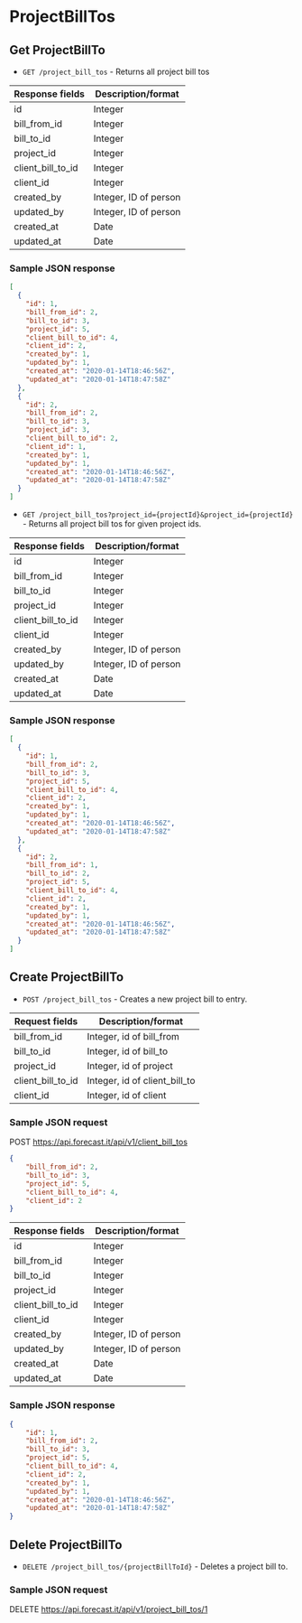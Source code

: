 # ProjectBillTos

## Get ProjectBillTo

* `GET /project_bill_tos` - Returns all project bill tos

| Response fields | Description/format   |
|-----------------|----------------------|
| id              | Integer              |
| bill_from_id    | Integer              |
| bill_to_id      | Integer              |
| project_id      | Integer              |
| client_bill_to_id      | Integer              |
| client_id       | Integer              |
| created_by      | Integer, ID of person |
| updated_by      | Integer, ID of person |
| created_at      | Date                 |
| updated_at      | Date                 |

### Sample JSON response
```json
[
  {
    "id": 1,
    "bill_from_id": 2,
    "bill_to_id": 3,
    "project_id": 5,
    "client_bill_to_id": 4,
    "client_id": 2,
    "created_by": 1,
    "updated_by": 1,
    "created_at": "2020-01-14T18:46:56Z",
    "updated_at": "2020-01-14T18:47:58Z"
  },
  {
    "id": 2,
    "bill_from_id": 2,
    "bill_to_id": 3,
    "project_id": 3,
    "client_bill_to_id": 2,
    "client_id": 1,
    "created_by": 1,
    "updated_by": 1,
    "created_at": "2020-01-14T18:46:56Z",
    "updated_at": "2020-01-14T18:47:58Z"
  }
]
```

* `GET /project_bill_tos?project_id={projectId}&project_id={projectId}` - Returns all project bill tos for given project ids.

| Response fields | Description/format   |
|-----------------|----------------------|
| id              | Integer              |
| bill_from_id    | Integer              |
| bill_to_id      | Integer              |
| project_id      | Integer              |
| client_bill_to_id      | Integer              |
| client_id       | Integer              |
| created_by      | Integer, ID of person |
| updated_by      | Integer, ID of person |
| created_at      | Date                 |
| updated_at      | Date                 |

### Sample JSON response
```json
[
  {
    "id": 1,
    "bill_from_id": 2,
    "bill_to_id": 3,
    "project_id": 5,
    "client_bill_to_id": 4,
    "client_id": 2,
    "created_by": 1,
    "updated_by": 1,
    "created_at": "2020-01-14T18:46:56Z",
    "updated_at": "2020-01-14T18:47:58Z"
  },
  {
    "id": 2,
    "bill_from_id": 1,
    "bill_to_id": 2,
    "project_id": 5,
    "client_bill_to_id": 4,
    "client_id": 2,
    "created_by": 1,
    "updated_by": 1,
    "created_at": "2020-01-14T18:46:56Z",
    "updated_at": "2020-01-14T18:47:58Z"
  }
]
```

## Create ProjectBillTo

* `POST /project_bill_tos` - Creates a new project bill to entry.


| Request fields | Description/format            |
|----------------|-------------------------------|
| bill_from_id   | Integer, id of bill_from      |
| bill_to_id     | Integer, id of bill_to        |
| project_id     | Integer, id of project        |
| client_bill_to_id    | Integer, id of client_bill_to |
| client_id      | Integer, id of client         |

### Sample JSON request
POST https://api.forecast.it/api/v1/client_bill_tos

```json
{
    "bill_from_id": 2,
    "bill_to_id": 3,
    "project_id": 5,
    "client_bill_to_id": 4,
    "client_id": 2
}
```

| Response fields | Description/format   |
|-----------------|----------------------|
| id              | Integer              |
| bill_from_id    | Integer              |
| bill_to_id      | Integer              |
| project_id      | Integer              |
| client_bill_to_id      | Integer              |
| client_id       | Integer              |
| created_by      | Integer, ID of person |
| updated_by      | Integer, ID of person |
| created_at      | Date                 |
| updated_at      | Date                 |

### Sample JSON response
```json
{
    "id": 1,
    "bill_from_id": 2,
    "bill_to_id": 3,
    "project_id": 5,
    "client_bill_to_id": 4,
    "client_id": 2,
    "created_by": 1,
    "updated_by": 1,
    "created_at": "2020-01-14T18:46:56Z",
    "updated_at": "2020-01-14T18:47:58Z"
}
```

## Delete ProjectBillTo

* `DELETE /project_bill_tos/{projectBillToId}` - Deletes a project bill to.

### Sample JSON request
DELETE https://api.forecast.it/api/v1/project_bill_tos/1
